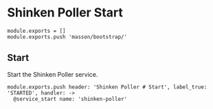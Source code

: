 
# Shinken Poller Start

    module.exports = []
    module.exports.push 'masson/bootstrap/'

## Start

Start the Shinken Poller service.

    module.exports.push header: 'Shinken Poller # Start', label_true: 'STARTED', handler: ->
      @service_start name: 'shinken-poller'
